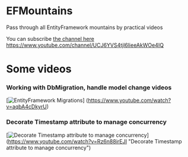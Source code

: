 # EFMountains

Pass through all EntityFramework mountains by practical videos

You can subscribe [the channel here](https://www.youtube.com/channel/UCJ6YVS4tjl6lieeAkWOe4IQ) https://www.youtube.com/channel/UCJ6YVS4tjl6lieeAkWOe4IQ

# Some videos

### Working with DbMigration, handle model change  videos
[![EntityFramework Migrations](http://i.imgur.com/YrKHl1M.jpg)]
(https://www.youtube.com/watch?v=aqbA4cDkyrU)

### Decorate Timestamp attribute to manage concurrency
[![Decorate Timestamp attribute to manage concurrency](https://img.youtube.com/vi/Rz6n88irEJI/0.jpg)]
(https://www.youtube.com/watch?v=Rz6n88irEJI "Decorate Timestamp attribute to manage concurrency")
